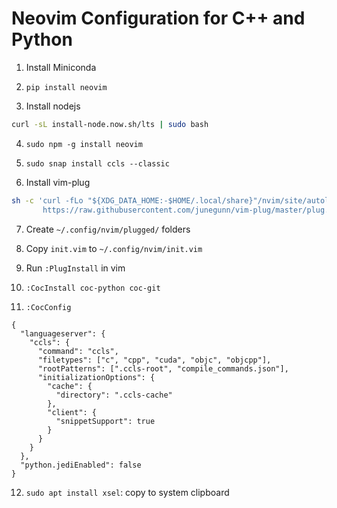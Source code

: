 # Neovim Configuration for C++ and Python 

1. Install Miniconda

2. `pip install neovim`

3. Install nodejs
```bash
curl -sL install-node.now.sh/lts | sudo bash
```

4. `sudo npm -g install neovim`

5. `sudo snap install ccls --classic`

6. Install vim-plug
```bash
sh -c 'curl -fLo "${XDG_DATA_HOME:-$HOME/.local/share}"/nvim/site/autoload/plug.vim --create-dirs \
       https://raw.githubusercontent.com/junegunn/vim-plug/master/plug.vim'
```

7. Create `~/.config/nvim/plugged/` folders

8. Copy `init.vim` to `~/.config/nvim/init.vim`

9. Run `:PlugInstall` in vim

10. `:CocInstall coc-python coc-git`

11. `:CocConfig`
```
{
  "languageserver": {
    "ccls": {
      "command": "ccls",
      "filetypes": ["c", "cpp", "cuda", "objc", "objcpp"],
      "rootPatterns": [".ccls-root", "compile_commands.json"],
      "initializationOptions": {
        "cache": {
          "directory": ".ccls-cache"
        },
        "client": {
          "snippetSupport": true
        }
      }
    }
  },
  "python.jediEnabled": false
}
```

12. `sudo apt install xsel`: copy to system clipboard
